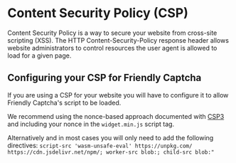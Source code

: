 # Content Security Policy (CSP)

Content Security Policy is a way to secure your website from cross-site scripting (XSS). The HTTP Content-Security-Policy response header allows website administrators to control resources the user agent is allowed to load for a given page.

## Configuring your CSP for Friendly Captcha
If you are using a CSP for your website you will have to configure it to allow Friendly Captcha's script to be loaded.

We recommend using the nonce-based approach documented with [CSP3](https://w3c.github.io/webappsec-csp/#framework-directive-source-list) and including your nonce in the `widget.min.js` script tag.

Alternatively and in most cases you will only need to add the following directives:
`script-src 'wasm-unsafe-eval' https://unpkg.com/ https://cdn.jsdelivr.net/npm/; worker-src blob:; child-src blob:"`